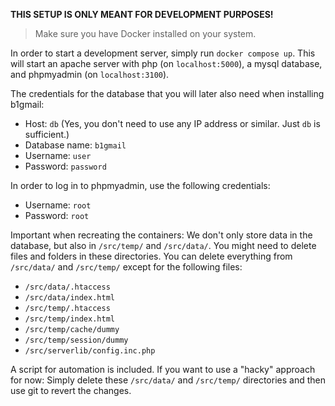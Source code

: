 **THIS SETUP IS ONLY MEANT FOR DEVELOPMENT PURPOSES!**

> Make sure you have Docker installed on your system.

In order to start a development server, simply run `docker compose up`. This will start an apache server with php (on `localhost:5000`), a mysql database, and phpmyadmin (on `localhost:3100`).

The credentials for the database that you will later also need when installing b1gmail:

- Host: `db` (Yes, you don't need to use any IP address or similar. Just `db` is sufficient.)
- Database name: `b1gmail`
- Username: `user`
- Password: `password`

In order to log in to phpmyadmin, use the following credentials:

- Username: `root`
- Password: `root`

Important when recreating the containers: We don't only store data in the database, but also in `/src/temp/` and `/src/data/`. You might need to delete files and folders in these directories. You can delete everything from `/src/data/` and `/src/temp/` except for the following files:

- `/src/data/.htaccess`
- `/src/data/index.html`
- `/src/temp/.htaccess`
- `/src/temp/index.html`
- `/src/temp/cache/dummy`
- `/src/temp/session/dummy`
- `/src/serverlib/config.inc.php`

A script for automation is included. If you want to use a "hacky" approach for now: Simply delete these `/src/data/` and `/src/temp/` directories and then use git to revert the changes.
